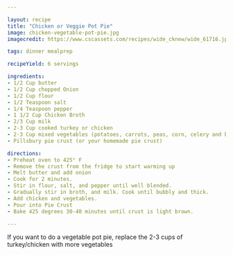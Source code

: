```yaml
---

layout: recipe
title: "Chicken or Veggie Pot Pie"
image: chicken-vegetable-pot-pie.jpg
imagecredit: https://www.cscassets.com/recipes/wide_cknew/wide_61716.jpg

tags: dinner mealprep

recipeYield: 6 servings

ingredients:
- 1/2 Cup butter
- 1/2 Cup chopped Onion
- 1/2 Cup flour
- 1/2 Teaspoon salt
- 1/4 Teaspoon pepper
- 1 1/2 Cup Chicken Broth
- 2/3 Cup milk
- 2-3 Cup cooked turkey or chicken
- 2-3 Cup mixed vegetables (potatoes, carrots, peas, corn, celery and broccoli)
- Pillsbury pie crust (or your homemade pie crust)

directions:
- Preheat oven to 425° F
- Remove the crust from the fridge to start warming up
- Melt butter and add onion
- Cook for 2 minutes.
- Stir in flour, salt, and pepper until well blended.
- Gradually stir in broth, and milk. Cook until bubbly and thick.
- Add chicken and vegetables.
- Pour into Pie Crust
- Bake 425 degrees 30-40 minutes until crust is light brown.

---
```


If you want to do a vegetable pot pie, replace the 2-3 cups of turkey/chicken with more vegetables 

